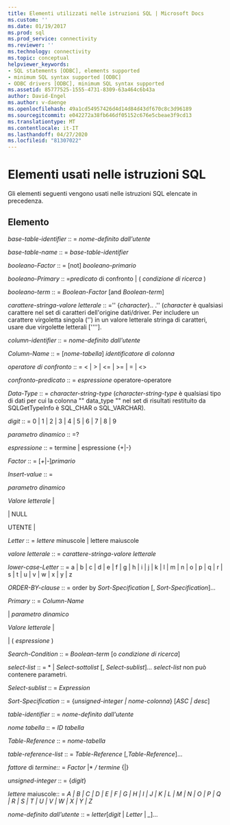```yaml
---
title: Elementi utilizzati nelle istruzioni SQL | Microsoft Docs
ms.custom: ''
ms.date: 01/19/2017
ms.prod: sql
ms.prod_service: connectivity
ms.reviewer: ''
ms.technology: connectivity
ms.topic: conceptual
helpviewer_keywords:
- SQL statements [ODBC], elements supported
- minimum SQL syntax supported [ODBC]
- ODBC drivers [ODBC], minimum SQL syntax supported
ms.assetid: 85777525-1555-4731-8309-63a464c6b43a
author: David-Engel
ms.author: v-daenge
ms.openlocfilehash: 49a1cd54957426d4d14d84d43df670c8c3d96189
ms.sourcegitcommit: e042272a38fb646df05152c676e5cbeae3f9cd13
ms.translationtype: MT
ms.contentlocale: it-IT
ms.lasthandoff: 04/27/2020
ms.locfileid: "81307022"
---
```

# <a name="elements-used-in-sql-statements"></a>Elementi usati nelle istruzioni SQL
Gli elementi seguenti vengono usati nelle istruzioni SQL elencate in precedenza.  
  
## <a name="element"></a>Elemento  
 *base-table-identifier* :: = *nome-definito dall'utente*  
  
 *base-table-name* :: = *base-table-identifier*  
  
 *booleano-Factor* :: = [not] *booleano-primario*  
  
 *booleano-Primary* :: =*predicato* di confronto &#124; ( *condizione di ricerca* )  
  
 *booleano-term* :: = *Boolean-Factor* [and *Boolean-term*]  
  
 *carattere-stringa-valore letterale* :: ='' {*character*}.. .'' (*character* è qualsiasi carattere nel set di caratteri dell'origine dati/driver. Per includere un carattere virgoletta singola ('') in un valore letterale stringa di caratteri, usare due virgolette letterali [''''].  
  
 *column-identifier* :: = *nome-definito dall'utente*  
  
 *Column-Name* :: = [*nome-tabella*] *identificatore di colonna*  
  
 *operatore di confronto* :: = < &#124; > &#124; \<= &#124; >= &#124; = &#124; <>  
  
 *confronto-predicato* :: = *espressione* operatore-operatore  
  
 *Data-Type* :: = *character-string-type* (*character-string-type* è qualsiasi tipo di dati per cui la colonna "" data_type "" nel set di risultati restituito da SQLGetTypeInfo è SQL_CHAR o SQL_VARCHAR).  
  
 *digit* :: = 0 &#124; 1 &#124; 2 &#124; 3 &#124; 4 &#124; 5 &#124; 6 &#124; 7 &#124; 8 &#124; 9  
  
 *parametro dinamico* :: =?  
  
 *espressione* :: = termine &#124; espressione {+&#124;-}  
  
 *Factor* :: = [*+*&#124;*-*]*primario*  
  
 *Insert-value* :: =  
  
 *parametro dinamico*  
  
 *Valore letterale* &#124;  
  
 &#124; NULL  
  
 UTENTE &#124;  
  
 *Letter* :: = *lettere* minuscole &#124; lettere maiuscole  
  
 *valore letterale* :: = *carattere-stringa-valore letterale*  
  
 *lower-case-Letter* :: = a &#124; b &#124; c &#124; d &#124; e &#124; f &#124; g &#124; h &#124; i &#124; j &#124; k &#124; l &#124; m &#124; n &#124; o &#124; p &#124; q &#124; r &#124; s &#124; t &#124; u &#124; v &#124; w &#124; x &#124; y &#124; z  
  
 *ORDER-BY-clause* :: = order by *Sort-Specification* [, *Sort-Specification*]...  
  
 *Primary* :: = *Column-Name*  
  
 &#124; *parametro dinamico*  
  
 *Valore letterale* &#124;  
  
 &#124; ( *espressione* )  
  
 *Search-Condition* :: = *Boolean-term* [o *condizione di ricerca*]  
  
 *select-list* :: = \* &#124; *Select-sottolist* [, *Select-sublist*]...  *select-list* non può contenere parametri.  
  
 *Select-sublist* :: = *Expression*  
  
 *Sort-Specification* :: = {*unsigned-integer &#124; nome-colonna*} [*ASC &#124; desc*]  
  
 *table-identifier* :: = *nome-definito dall'utente*  
  
 *nome tabella* :: = *ID tabella*  
  
 *Table-Reference* :: = *nome-tabella*  
  
 *table-reference-list* :: = *Table-Reference* [,*Table-Reference*]...  
  
 *fattore* di *termine::* = *Factor* &#124;\* */* *termine* {&#124;}  
  
 *unsigned-integer* :: = {*digit*}  
  
 *lettere* maiuscole:: = *A &#124; B &#124; C &#124; D &#124; E &#124; F &#124; G &#124; H &#124; I &#124; J &#124; K &#124; L &#124; M &#124; N &#124; O &#124; P &#124; Q &#124; R &#124; S &#124; T &#124; U &#124; V &#124; W &#124; X &#124; Y &#124; Z*  
  
 *nome-definito dall'utente* :: = *letter*[*digit* &#124; *Letter* &#124; *_*]...

